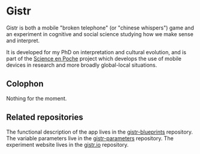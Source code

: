 Gistr
=====

Gistr is both a mobile "broken telephone" (or "chinese whispers") game and an
experiment in cognitive and social science studying how we make sense and
interpret.

It is developed for my PhD on interpretation and cultural evolution, and is
part of the [Science en Poche](http://www.iscpif.fr/tiki-index.php?page=SEP)
project which develops the use of mobile devices in research and more broadly
global-local situations.

Colophon
--------

Nothing for the moment.

Related repositories
--------------------

The functional description of the app lives in the
[gistr-blueprints](https://github.com/interpretation-experiment/gistr-blueprints)
repository. The variable parameters live in the
[gistr-parameters](https://github.com/interpretation-experiment/gistr-parameters)
repository. The experiment website lives in the
[gistr.io](https://github.com/interpretation-experiment/gistr.io) repository.
